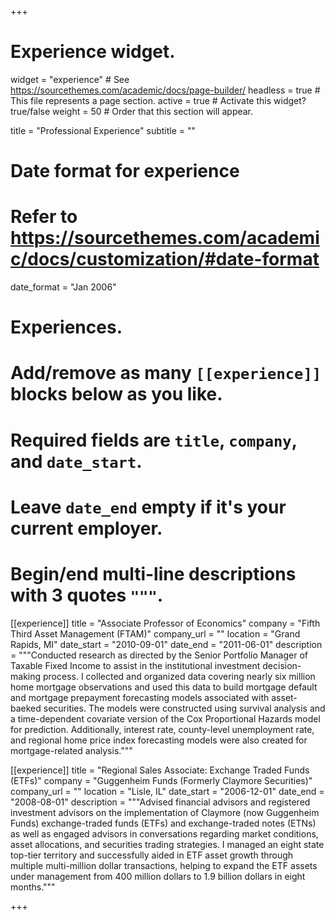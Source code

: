 +++
# Experience widget.
widget = "experience"  # See https://sourcethemes.com/academic/docs/page-builder/
headless = true  # This file represents a page section.
active = true  # Activate this widget? true/false
weight = 50  # Order that this section will appear.

title = "Professional Experience"
subtitle = ""

# Date format for experience
#   Refer to https://sourcethemes.com/academic/docs/customization/#date-format
date_format = "Jan 2006"

# Experiences.
#   Add/remove as many `[[experience]]` blocks below as you like.
#   Required fields are `title`, `company`, and `date_start`.
#   Leave `date_end` empty if it's your current employer.
#   Begin/end multi-line descriptions with 3 quotes `"""`.
[[experience]]
  title = "Associate Professor of Economics"
  company = "Fifth Third Asset Management (FTAM)"
  company_url = ""
  location = "Grand Rapids, MI"
  date_start = "2010-09-01"
  date_end = "2011-06-01"
  description = """Conducted research as directed by the Senior Portfolio Manager of Taxable Fixed Income to assist in the institutional investment decision-making process.  I collected and organized data covering nearly six million home mortgage observations and used this data to build mortgage default and mortgage prepayment forecasting models associated with asset-baeked securities.  The models were constructed using survival analysis and a time-dependent covariate version of the Cox Proportional Hazards model for prediction. Additionally, interest rate, county-level unemployment rate, and regional home price index forecasting models were also created for mortgage-related analysis."""

[[experience]]
  title = "Regional Sales Associate: Exchange Traded Funds (ETFs)"
  company = "Guggenheim Funds (Formerly Claymore Securities)"
  company_url = ""
  location = "Lisle, IL"
  date_start = "2006-12-01"
  date_end = "2008-08-01"
  description = """Advised financial advisors and registered investment advisors on the implementation of Claymore (now Guggenheim Funds) exchange-traded funds (ETFs) and exchange-traded notes (ETNs) as well as engaged advisors in conversations regarding market conditions, asset allocations, and securities trading strategies.  I managed an eight state top-tier territory and successfully aided in ETF asset growth through multiple multi-million dollar transactions, helping to expand the ETF assets under management from 400 million dollars to 1.9 billion dollars in eight months."""
  

+++
